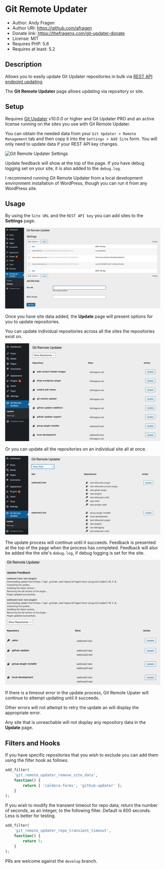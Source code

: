 # Git Remote Updater

 * Author:            Andy Fragen
 * Author URI:        https://github.com/afragen
 * Donate link:       https://thefragens.com/git-updater-donate
 * License:           MIT
 * Requires PHP:      5.6
 * Requires at least: 5.2

## Description

Allows you to easily update Git Updater repositories in bulk via [REST API endpoint updating](https://github.com/afragen/git-updater/wiki/Remote-Management---RESTful-Endpoints).

The **Git Remote Updater** page allows updating via repository or site.

## Setup

Requires [Git Updater](https://github.com/afragen/git-updater) v10.0.0 or higher and Git Updater PRO and an active license running on the sites you use with Git Remote Updater.

You can obtain the needed data from your `Git Updater > Remote Management` tab and then copy it into the `Settings > Add Site` form. You will only need to update data if your REST API key changes.

![Git Remote Updater Settings](https://github.com/afragen/git-updater/raw/develop/wiki-assets/screenshot-14.png)

Update feedback will show at the top of the page. If you have debug logging set on your site, it is also added to the `debug.log`.

I recommend running Git Remote Updater from a local development environment installation of WordPress, though you can run it from any WordPress site.

## Usage

By using the `Site URL` and the `REST API key` you can add sites to the **Settings** page.

![Settings](./assets/screenshot-3.png)

Once you have site data added, the **Update** page will present options for you to update repositories.

You can update individual repositories across all the sites the repositories exist on.

![Update individual repos](./assets/screenshot-1.png)

Or you can update all the repositories on an individual site all at once.

![Update whole site](./assets/screenshot-2.png)

The update process will continue until it succeeds. Feedback is presented at the top of the page when the process has completed. Feedback will also be added the the site's `debug.log`, if debug logging is set for the site.

![Update Feedback](./assets/screenshot-4.png)

If there is a timeout error in the update process, Git Remote Upater will continue to attempt updating until it succeeds.

Other errors will not attempt to retry the update an will display the appropriate error.

Any site that is unreachable will not display any repository data in the **Update** page.

## Filters and Hooks

If you have specific repositories that you wish to exclude you can add them using the filter hook as follows.

```php
add_filter(
	'git_remote_updater_remove_site_data',
	function() {
		return [ 'caldera-forms', 'github-updater' ];
	}
);
```

If you wish to modify the transient timeout for repo data; return the number of seconds, as an integer, to the following filter. Default is 600 seconds. Less is better for testing.

```php
add_filter(
	'git_remote_updater_repo_transient_timeout',
	function() {
		return 5;
	}
);
```

PRs are welcome against the `develop` branch.
